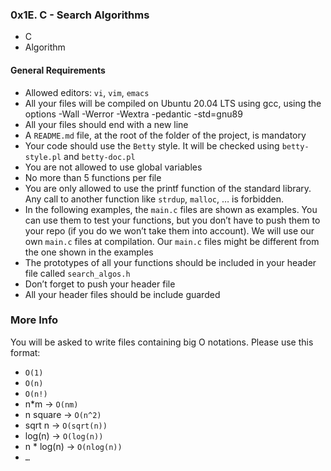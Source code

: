 ### 0x1E. C - Search Algorithms
* C
* Algorithm


#### General Requirements
*   Allowed editors: `vi`, `vim`, `emacs`
*   All your files will be compiled on Ubuntu 20.04 LTS using gcc, using the options -Wall -Werror -Wextra -pedantic -std=gnu89
*   All your files should end with a new line
*   A `README.md` file, at the root of the folder of the project, is mandatory
*   Your code should use the `Betty` style. It will be checked using `betty-style.pl` and `betty-doc.pl`
*   You are not allowed to use global variables
*   No more than 5 functions per file
*   You are only allowed to use the printf function of the standard library. Any call to another function like `strdup`, `malloc`, … is forbidden.
*   In the following examples, the `main.c` files are shown as examples. You can use them to test your functions, but you don’t have to push them to your repo (if you do we won’t take them into account). We will use our own `main.c` files at compilation. Our `main.c` files might be different from the one shown in the examples
*   The prototypes of all your functions should be included in your header file called `search_algos.h`
*   Don’t forget to push your header file
*   All your header files should be include guarded

### More Info
You will be asked to write files containing big O notations. Please use this format:

*   `O(1)`
*   `O(n)`
*   `O(n!)`
*   n*m -> `O(nm)`
*   n square -> `O(n^2)`
*   sqrt n -> `O(sqrt(n))`
*   log(n) -> `O(log(n))`
*   n * log(n) -> `O(nlog(n))`
*   `…`
